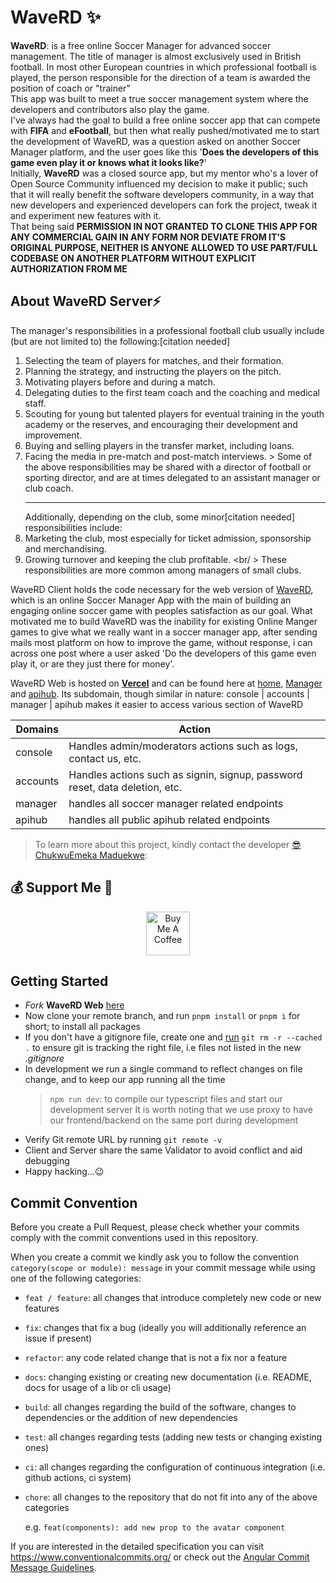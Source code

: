 # WaveRD ✨

**WaveRD**: is a free online Soccer Manager for advanced soccer management. The title of manager is almost exclusively used in British football. In most other European countries in which professional football is played, the person responsible for the direction of a team is awarded the position of coach or "trainer"<br/>
This app was built to meet a true soccer management system where the developers and contributors also play the game.<br/>
I've always had the goal to build a free online soccer app that can compete with **FIFA** and **eFootball**, but then what really pushed/motivated me to start the development of WaveRD, was a question asked on another Soccer Manager platform, and the user goes like this '**Does the developers of this game even play it or knows what it looks like?**'<br/>
Initially, **WaveRD** was a closed source app, but my mentor who's a lover of Open Source Community influenced my decision to make it public; such that it will really benefit the software developers community, in a way that new developers and experienced developers can fork the project, tweak it and experiment new features with it.<br/>
That being said **PERMISSION IN NOT GRANTED TO CLONE THIS APP FOR ANY COMMERCIAL GAIN IN ANY FORM NOR DEVIATE FROM IT'S ORIGINAL PURPOSE, NEITHER IS ANYONE ALLOWED TO USE PART/FULL CODEBASE ON ANOTHER PLATFORM WITHOUT EXPLICIT AUTHORIZATION FROM ME**

## About WaveRD Server⚡

The manager's responsibilities in a professional football club usually include (but are not limited to) the following:[citation needed]

1. Selecting the team of players for matches, and their formation.
2. Planning the strategy, and instructing the players on the pitch.
3. Motivating players before and during a match.
4. Delegating duties to the first team coach and the coaching and medical staff.
5. Scouting for young but talented players for eventual training in the youth academy or the reserves, and encouraging their development and improvement.
6. Buying and selling players in the transfer market, including loans.
7. Facing the media in pre-match and post-match interviews. > Some of the above responsibilities may be shared with a director of football or sporting director, and are at times delegated to an assistant manager or club coach. <hr/> Additionally, depending on the club, some minor[citation needed] responsibilities include:
8. Marketing the club, most especially for ticket admission, sponsorship and merchandising.
9. Growing turnover and keeping the club profitable. <br/ > These responsibilities are more common among managers of small clubs.

WaveRD Client holds the code necessary for the web version of [WaveRD](https://www.waverd.com), which is an online Soccer Manager App with the main of building an engaging online soccer game with peoples satisfaction as our goal. What motivated me to build WaveRD was the inability for existing Online Manger games to give what we really want in a soccer manager app, after sending mails most platform on how to improve the game, without response, i can across one post where a user asked 'Do the developers of this game even play it, or are they just there for money'.

WaveRD Web is hosted on **[Vercel](https://vercel.com/)** and can be found here at [home](https://www.waverd.com), [Manager](https://manager.waverd.com/) and [apihub](https://hub.waverd.com/). Its subdomain, though similar in nature: console | accounts | manager | apihub makes it easier to access various section of WaveRD

| Domains  | Action                                                                      |
| -------- | --------------------------------------------------------------------------- |
| console  | Handles admin/moderators actions such as logs, contact us, etc.             |
| accounts | Handles actions such as signin, signup, password reset, data deletion, etc. |
| manager  | handles all soccer manager related endpoints                                |
| apihub   | handles all public apihub related endpoints                                 |

> To learn more about this project, kindly contact the developer [😎 ChukwuEmeka Maduekwe](https://www.linkedin.com/in/chukwu3meka/):

## 💰 Support Me 👋

<p align="center">
<a href="https://www.buymeacoffee.com/chukwu3meka" target="_blank"><img src="https://cdn.buymeacoffee.com/buttons/v2/default-yellow.png" alt="Buy Me A Coffee" height="70" ></a>
</p>

## Getting Started

- _Fork_ **WaveRD Web** [here](https://github.com/Chukwu3meka/waverd-client)
- Now clone your remote branch, and run `pnpm install` or `pnpm i` for short; to install all packages
- If you don't have a gitignore file, create one and [run](https://sigalambigha.home.blog/2020/03/11/how-to-refresh-gitignore/) `git rm -r --cached .` to ensure git is tracking the right file, i.e files not listed in the new _.gitignore_
- In development we run a single command to reflect changes on file change, and to keep our app running all the time
  > `npm run dev`: to compile our typescript files and start our development server
  > It is worth noting that we use proxy to have our frontend/backend on the same port during development
- Verify Git remote URL by running `git remote -v`
- Client and Server share the same Validator to avoid conflict and aid debugging
- Happy hacking...😉

## Commit Convention

Before you create a Pull Request, please check whether your commits comply with
the commit conventions used in this repository.

When you create a commit we kindly ask you to follow the convention
`category(scope or module): message` in your commit message while using one of
the following categories:

- `feat / feature`: all changes that introduce completely new code or new
  features
- `fix`: changes that fix a bug (ideally you will additionally reference an
  issue if present)
- `refactor`: any code related change that is not a fix nor a feature
- `docs`: changing existing or creating new documentation (i.e. README, docs for
  usage of a lib or cli usage)
- `build`: all changes regarding the build of the software, changes to
  dependencies or the addition of new dependencies
- `test`: all changes regarding tests (adding new tests or changing existing
  ones)
- `ci`: all changes regarding the configuration of continuous integration (i.e.
  github actions, ci system)
- `chore`: all changes to the repository that do not fit into any of the above
  categories

  e.g. `feat(components): add new prop to the avatar component`

If you are interested in the detailed specification you can visit
https://www.conventionalcommits.org/ or check out the
[Angular Commit Message Guidelines](https://github.com/angular/angular/blob/22b96b9/CONTRIBUTING.md#-commit-message-guidelines).
